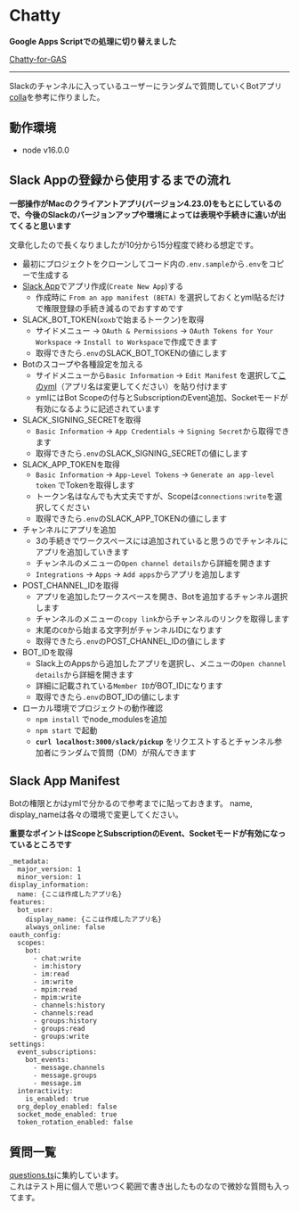 # Chatty

**Google Apps Scriptでの処理に切り替えました**

[Chatty-for-GAS](https://github.com/mittsu333/Chatty-for-GAS)

---

Slackのチャンネルに入っているユーザーにランダムで質問していくBotアプリ  
[colla](https://colla.jp/)を参考に作りました。

## 動作環境

* node v16.0.0

## Slack Appの登録から使用するまでの流れ

**一部操作がMacのクライアントアプリ(バージョン4.23.0)をもとにしているので、今後のSlackのバージョンアップや環境によっては表現や手続きに違いが出てくると思います**

文章化したので長くなりましたが10分から15分程度で終わる想定です。

* 最初にプロジェクトをクローンしてコード内の`.env.sample`から`.env`をコピーで生成する
* [Slack App](https://api.slack.com/apps)でアプリ作成(`Create New App`)する
    * 作成時に `From an app manifest (BETA)` を選択しておくとyml貼るだけで権限登録の手続き減るのでおすすめです
* SLACK_BOT_TOKEN(`xoxb`で始まるトークン)を取得
    * サイドメニュー -> `OAuth & Permissions` -> `OAuth Tokens for Your Workspace` -> `Install to Workspace`で作成できます
    * 取得できたら`.env`のSLACK_BOT_TOKENの値にします
* Botのスコープや各種設定を加える
    * サイドメニューから`Basic Information` -> `Edit Manifest` を選択して[このyml](https://github.com/mittsu333/Chatty#Slack-App-Manifest)（アプリ名は変更してください）を貼り付けます
    * ymlにはBot Scopeの付与とSubscriptionのEvent追加、Socketモードが有効になるように記述されています
* SLACK_SIGNING_SECRETを取得
    * `Basic Information` -> `App Credentials` -> `Signing Secret`から取得できます
    * 取得できたら`.env`のSLACK_SIGNING_SECRETの値にします
* SLACK_APP_TOKENを取得
    * `Basic Information` -> `App-Level Tokens` -> `Generate an app-level token` でTokenを取得します
    * トークン名はなんでも大丈夫ですが、Scopeは`connections:write`を選択してください
    * 取得できたら`.env`のSLACK_APP_TOKENの値にします
* チャンネルにアプリを追加
    * 3の手続きでワークスペースには追加されていると思うのでチャンネルにアプリを追加していきます
    * チャンネルのメニューの`Open channel details`から詳細を開きます
    * `Integrations` -> `Apps` -> `Add apps`からアプリを追加します
* POST_CHANNEL_IDを取得
    * アプリを追加したワークスペースを開き、Botを追加するチャンネル選択します
    * チャンネルのメニューの`copy link`からチャンネルのリンクを取得します
    * 末尾の`C0`から始まる文字列がチャンネルIDになります
    * 取得できたら`.env`のPOST_CHANNEL_IDの値にします
* BOT_IDを取得
    * Slack上のAppsから追加したアプリを選択し、メニューの`Open channel details`から詳細を開きます
    * 詳細に記載されている`Member ID`がBOT_IDになります
    * 取得できたら`.env`のBOT_IDの値にします
* ローカル環境でプロジェクトの動作確認
    * `npm install` でnode_modulesを追加
    * `npm start` で起動
    * **`curl localhost:3000/slack/pickup`** をリクエストするとチャンネル参加者にランダムで質問（DM）が飛んできます

## Slack App Manifest

Botの権限とかはymlで分かるので参考までに貼っておきます。
name, display_nameは各々の環境で変更してください。

**重要なポイントはScopeとSubscriptionのEvent、Socketモードが有効になっているところです**

```
_metadata:
  major_version: 1
  minor_version: 1
display_information:
  name: {ここは作成したアプリ名}
features:
  bot_user:
    display_name: {ここは作成したアプリ名}
    always_online: false
oauth_config:
  scopes:
    bot:
      - chat:write
      - im:history
      - im:read
      - im:write
      - mpim:read
      - mpim:write
      - channels:history
      - channels:read
      - groups:history
      - groups:read
      - groups:write
settings:
  event_subscriptions:
    bot_events:
      - message.channels
      - message.groups
      - message.im
  interactivity:
    is_enabled: true
  org_deploy_enabled: false
  socket_mode_enabled: true
  token_rotation_enabled: false
```

## 質問一覧

[questions.ts](https://github.com/mittsu333/Chatty/blob/main/src/data/questions.ts#L15)に集約しています。  
これはテスト用に個人で思いつく範囲で書き出したものなので微妙な質問も入ってます。


